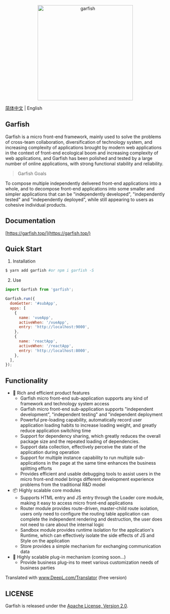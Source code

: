 <p align="center">
  <img src="https://lf3-static.bytednsdoc.com/obj/eden-cn/dhozeh7vhpebvog/open-garfish/icons/Garfish-icon-Square.png" width="300" alt="garfish" />
</p>

[简体中文](./README.md) | English

## Garfish

Garfish is a micro front-end framework, mainly used to solve the problems of cross-team collaboration, diversification of technology system, and increasing complexity of applications brought by modern web applications in the context of front-end ecological boom and increasing complexity of web applications, and Garfish has been polished and tested by a large number of online applications, with strong functional stability and reliability.

> Garfish Goals

To compose multiple independently delivered front-end applications into a whole, and to decompose front-end applications into some smaller and simpler applications that can be "independently developed", "independently tested" and "independently deployed", while still appearing to users as cohesive individual products.

## Documentation

<!-- [https://bytedance.github.io/garfish/](https://bytedance.github.io/garfish/) -->

[https://garfish.top/](https://garfish.top/)

## Quick Start

1. Installation

```bash
$ yarn add garfish #or npm i garfish -S
```

2. Use

```javascript
import Garfish from 'garfish';

Garfish.run({
  domGetter: '#subApp',
  apps: [
    {
      name: 'vueApp',
      activeWhen: '/vueApp',
      entry: 'http://localhost:9000',
    },
    {
      name: 'reactApp',
      activeWhen: '/reactApp',
      entry: 'http://localhost:8000',
    },
  ],
});
```

## Functionality

- 🌈 Rich and efficient product features
  - Garfish micro front-end sub-application supports any kind of framework and technology system access
  - Garfish micro front-end sub-application supports "independent development", "independent testing" and "independent deployment
  - Powerful pre-loading capability, automatically record user application loading habits to increase loading weight, and greatly reduce application switching time
  - Support for dependency sharing, which greatly reduces the overall package size and the repeated loading of dependencies.
  - Support data collection, effectively perceive the state of the application during operation
  - Support for multiple instance capability to run multiple sub-applications in the page at the same time enhances the business splitting efforts
  - Provides efficient and usable debugging tools to assist users in the micro front-end model brings different development experience problems from the traditional R&D model
- 📦 Highly scalable core modules
  - Supports HTML entry and JS entry through the Loader core module, making it easy to access micro front-end applications
  - Router module provides route-driven, master-child route isolation, users only need to configure the routing table application can complete the independent rendering and destruction, the user does not need to care about the internal logic
  - Sandbox module provides runtime isolation for the application's Runtime, which can effectively isolate the side effects of JS and Style on the application
  - Store provides a simple mechanism for exchanging communication data
- 🎯 Highly scalable plug-in mechanism (coming soon...)
  - Provide business plug-ins to meet various customization needs of business parties

Translated with www.DeepL.com/Translator (free version)

## LICENSE

Garfish is released under the [Apache License, Version 2.0](http://www.apache.org/licenses/LICENSE-2.0).
